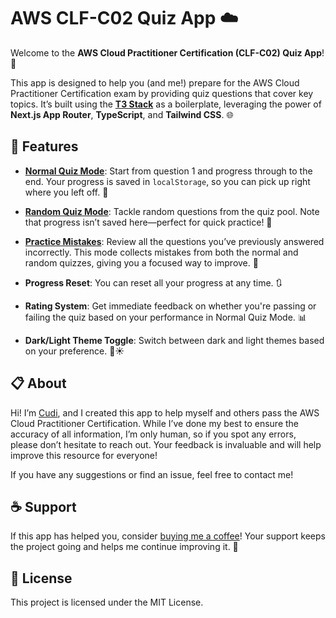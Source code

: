 # AWS CLF-C02 Quiz App ☁️

Welcome to the **AWS Cloud Practitioner Certification (CLF-C02) Quiz App**! 🎉

This app is designed to help you (and me!) prepare for the AWS Cloud Practitioner Certification exam by providing quiz questions that cover key topics. It’s built using the [**T3 Stack**](https://create.t3.gg/) as a boilerplate, leveraging the power of **Next.js App Router**, **TypeScript**, and **Tailwind CSS**. 🌐

## 🚀 Features

- **[Normal Quiz Mode](https://aws-cloud-practitioner-certification-prep.vercel.app/quiz)**: Start from question 1 and progress through to the end. Your progress is saved in `localStorage`, so you can pick up right where you left off. 💾
- **[Random Quiz Mode](https://aws-cloud-practitioner-certification-prep.vercel.app/quiz/random)**: Tackle random questions from the quiz pool. Note that progress isn’t saved here—perfect for quick practice! 🎲
- **[Practice Mistakes](https://aws-cloud-practitioner-certification-prep.vercel.app/quiz/mistakes)**: Review all the questions you’ve previously answered incorrectly. This mode collects mistakes from both the normal and random quizzes, giving you a focused way to improve. 🔄
- **Progress Reset**: You can reset all your progress at any time. 🔃
- **Rating System**: Get immediate feedback on whether you're passing or failing the quiz based on your performance in Normal Quiz Mode. 📊

- **Dark/Light Theme Toggle**: Switch between dark and light themes based on your preference. 🌙☀️

## 📋 About

Hi! I’m [Cudi](https://github.com/Cudi7), and I created this app to help myself and others pass the AWS Cloud Practitioner Certification. While I’ve done my best to ensure the accuracy of all information, I’m only human, so if you spot any errors, please don’t hesitate to reach out. Your feedback is invaluable and will help improve this resource for everyone!

If you have any suggestions or find an issue, feel free to contact me!

## ☕ Support

If this app has helped you, consider [buying me a coffee](https://www.buymeacoffee.com/Cudi7)! Your support keeps the project going and helps me continue improving it. 🙏

## 📝 License

This project is licensed under the MIT License.
